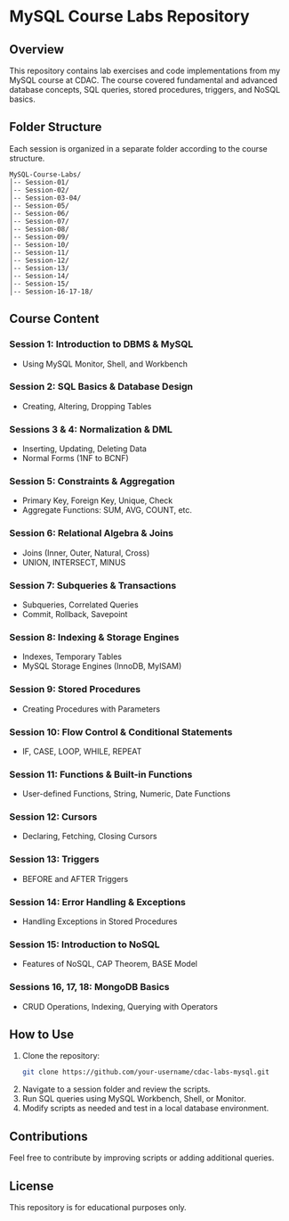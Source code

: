 # MySQL Course Labs Repository

## Overview
This repository contains lab exercises and code implementations from my MySQL course at CDAC. The course covered fundamental and advanced database concepts, SQL queries, stored procedures, triggers, and NoSQL basics.

## Folder Structure
Each session is organized in a separate folder according to the course structure.

```
MySQL-Course-Labs/
│-- Session-01/
│-- Session-02/
│-- Session-03-04/
│-- Session-05/
│-- Session-06/
│-- Session-07/
│-- Session-08/
│-- Session-09/
│-- Session-10/
│-- Session-11/
│-- Session-12/
│-- Session-13/
│-- Session-14/
│-- Session-15/
│-- Session-16-17-18/
```

## Course Content
### Session 1: Introduction to DBMS & MySQL
- Using MySQL Monitor, Shell, and Workbench

### Session 2: SQL Basics & Database Design
- Creating, Altering, Dropping Tables

### Sessions 3 & 4: Normalization & DML
- Inserting, Updating, Deleting Data
- Normal Forms (1NF to BCNF)

### Session 5: Constraints & Aggregation
- Primary Key, Foreign Key, Unique, Check
- Aggregate Functions: SUM, AVG, COUNT, etc.

### Session 6: Relational Algebra & Joins
- Joins (Inner, Outer, Natural, Cross)
- UNION, INTERSECT, MINUS

### Session 7: Subqueries & Transactions
- Subqueries, Correlated Queries
- Commit, Rollback, Savepoint

### Session 8: Indexing & Storage Engines
- Indexes, Temporary Tables
- MySQL Storage Engines (InnoDB, MyISAM)

### Session 9: Stored Procedures
- Creating Procedures with Parameters

### Session 10: Flow Control & Conditional Statements
- IF, CASE, LOOP, WHILE, REPEAT

### Session 11: Functions & Built-in Functions
- User-defined Functions, String, Numeric, Date Functions

### Session 12: Cursors
- Declaring, Fetching, Closing Cursors

### Session 13: Triggers
- BEFORE and AFTER Triggers

### Session 14: Error Handling & Exceptions
- Handling Exceptions in Stored Procedures

### Session 15: Introduction to NoSQL
- Features of NoSQL, CAP Theorem, BASE Model

### Sessions 16, 17, 18: MongoDB Basics
- CRUD Operations, Indexing, Querying with Operators

## How to Use
1. Clone the repository:
   ```bash
   git clone https://github.com/your-username/cdac-labs-mysql.git
   ```
2. Navigate to a session folder and review the scripts.
3. Run SQL queries using MySQL Workbench, Shell, or Monitor.
4. Modify scripts as needed and test in a local database environment.

## Contributions
Feel free to contribute by improving scripts or adding additional queries.

## License
This repository is for educational purposes only.
